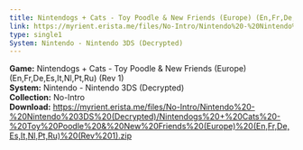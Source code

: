 ```yaml
---
title: Nintendogs + Cats - Toy Poodle & New Friends (Europe) (En,Fr,De,Es,It,Nl,Pt,Ru) (Rev 1)
link: https://myrient.erista.me/files/No-Intro/Nintendo%20-%20Nintendo%203DS%20(Decrypted)/Nintendogs%20+%20Cats%20-%20Toy%20Poodle%20&%20New%20Friends%20(Europe)%20(En,Fr,De,Es,It,Nl,Pt,Ru)%20(Rev%201).zip
type: single1
System: Nintendo - Nintendo 3DS (Decrypted)
---
```

<b>Game:</b> Nintendogs + Cats - Toy Poodle & New Friends (Europe) (En,Fr,De,Es,It,Nl,Pt,Ru) (Rev 1)<br>
<b>System:</b> Nintendo - Nintendo 3DS (Decrypted)<br>
<b>Collection:</b> No-Intro<br>
<b>Download:</b> https://myrient.erista.me/files/No-Intro/Nintendo%20-%20Nintendo%203DS%20(Decrypted)/Nintendogs%20+%20Cats%20-%20Toy%20Poodle%20&%20New%20Friends%20(Europe)%20(En,Fr,De,Es,It,Nl,Pt,Ru)%20(Rev%201).zip